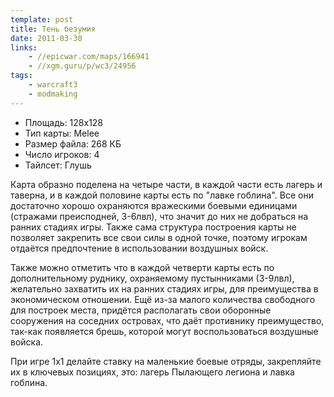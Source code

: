 ```yaml
---
template: post
title: Тень безумия
date: 2011-03-30
links:
    - //epicwar.com/maps/166941
    - //xgm.guru/p/wc3/24956
tags:
    - warcraft3
    - modmaking
---
```


* Площадь: 128х128
* Тип карты: Melee
* Размер файла: 268 КБ
* Число игроков: 4
* Тайлсет: Глушь

Карта образно поделена на четыре части, в каждой части есть лагерь и таверна, и в каждой половине карты есть по "лавке гоблина". Все они достаточно хорошо охраняются вражескими боевыми единицами (стражами преисподней, 3-6лвл), что значит до них не добраться на ранних стадиях игры. Также сама структура построения карты не позволяет закрепить все свои силы в одной точке, поэтому игрокам отдаётся предпочтение в использовании воздушных войск.

Также можно отметить что в каждой четверти карты есть по дополнительному руднику, охраняемому пустынниками (3-9лвл), желательно захватить их на ранних стадиях игры, для преимущества в экономическом отношении. Ещё из-за малого количества свободного для построек места, придётся располагать свои оборонные сооружения на соседних островах, что даёт противнику преимущество, так-как появляется брешь, которой могут воспользоваться воздушные войска.

При игре 1х1 делайте ставку на маленькие боевые отряды, закрепляйте их в ключевых позициях, это: лагерь Пылающего легиона и лавка гоблина.